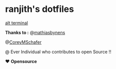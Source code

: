 # ranjith's dotfiles
[alt terminal](images/terminal.png)


**Thanks to :**
@[mathiasbynens](https://github.com/mathiasbynens/dotfiles)

@[CoreyMSchafer](https://github.com/CoreyMSchafer/dotfiles)

@ Ever Individual who contributes to open Source !!

:heart: **Opensource**

